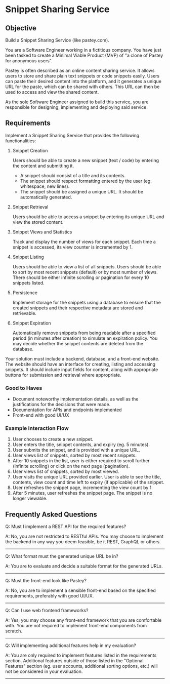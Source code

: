 # Snippet Sharing Service

## Objective

Build a Snippet Sharing Service (like pastey.com).

You are a Software Engineer working in a fictitious company. You have just been tasked to create a Minimal Viable Product (MVP) of "a clone of Pastey for anonymous users".

Pastey is often described as an online content sharing service. It allows users to store and share plain text snippets or code snippets easily. Users can paste their desired content into the platform, and it generates a unique URL for the paste, which can be shared with others. This URL can then be used to access and view the shared content.

As the sole Software Engineer assigned to build this service, you are responsible for designing, implementing and deploying said service.

## Requirements

Implement a Snippet Sharing Service that provides the following functionalities:

1. Snippet Creation

   Users should be able to create a new snippet (text / code) by entering the content and submitting it.

   - A snippet should consist of a title and its contents.
   - The snippet should respect formatting entered by the user (eg. whitespace, new lines).
   - The snippet should be assigned a unique URL. It should be automatically generated.

2. Snippet Retrieval

   Users should be able to access a snippet by entering its unique URL and view the stored content.

3. Snippet Views and Statistics

   Track and display the number of views for each snippet. Each time a snippet is accessed, its view counter is incremented by 1.

4. Snippet Listing

   Users should be able to view a list of all snippets. Users should be able to sort by most recent snippets (default) or by most number of views. There should be either infinite scrolling or pagination for every 10 snippets listed.

5. Persistence

   Implement storage for the snippets using a database to ensure that the created snippets and their respective metadata are stored and retrievable.

6. Snippet Expiration

   Automatically remove snippets from being readable after a specified period (in minutes after creation) to simulate an expiration policy. You may decide whether the snippet contents are deleted from the database.

Your solution must include a backend, database, and a front-end website. The website should have an interface for creating, listing and accessing snippets. It should include input fields for content, along with appropriate buttons for submission and retrieval where appropriate.

### Good to Haves

- Document noteworthy implementation details, as well as the justifications for the decisions that were made.
- Documentation for APIs and endpoints implemented
- Front-end with good UI/UX

### Example Interaction Flow

1. User chooses to create a new snippet.
2. User enters the title, snippet contents, and expiry (eg. 5 minutes).
3. User submits the snippet, and is provided with a unique URL.
4. User views list of snippets, sorted by most recent snippets.
5. After 10 snippets in the list, user is either required to scroll further (infinite scrolling) or click on the next page (pagination).
6. User views list of snippets, sorted by most viewed.
7. User visits the unique URL provided earlier. User is able to see the title, contents, view count and time left to expiry (if applicable) of the snippet.
8. User refreshes the snippet page, incrementing the view count by 1.
9. After 5 minutes, user refreshes the snippet page. The snippet is no longer viewable.

## Frequently Asked Questions

Q: Must I implement a REST API for the required features?

A: No, you are not restricted to RESTful APIs. You may choose to implement the backend in any way you deem feasible, be it REST, GraphQL or others.

---

Q: What format must the generated unique URL be in?

A: You are to evaluate and decide a suitable format for the generated URLs.

---

Q: Must the front-end look like Pastey?

A: No, you are to implement a sensible front-end based on the specified requirements, preferably with good UI/UX.

---

Q: Can I use web frontend frameworks?

A: Yes, you may choose any front-end framework that you are comfortable with. You are not required to implement front-end components from scratch.

---

Q: Will implementing additional features help in my evaluation?

A: You are only required to implement features listed in the requirements section. Additional features outside of those listed in the "Optional Features" section (eg. user accounts, additional sorting options, etc.) will not be considered in your evaluation.

---

